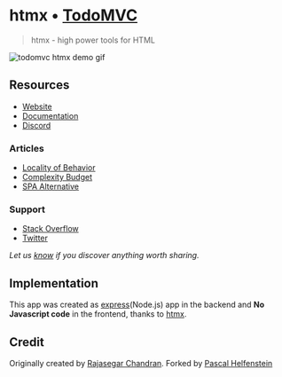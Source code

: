 # htmx • [TodoMVC](http://todomvc.com)

> htmx - high power tools for HTML


![todomvc htmx demo gif](todomvc-htmx.gif)

## Resources

- [Website](https://htmx.org)
- [Documentation](https://htmx.org/docs)
- [Discord](https://htmx.org/discord)

### Articles

- [Locality of Behavior](https://htmx.org/essays/locality-of-behaviour)
- [Complexity Budget](https://htmx.org/essays/complexity-budget)
- [SPA Alternative](https://htmx.org/essays/spa-alternative)

### Support

- [Stack Overflow](http://stackoverflow.com/questions/tagged/htmx)
- [Twitter](http://twitter.com/htmx_org)

*Let us [know](https://github.com/tastejs/todomvc/issues) if you discover anything worth sharing.*


## Implementation

This app was created as [express](https://expressjs.com)(Node.js) app in the backend and
**No Javascript code** in the frontend, thanks to [htmx](https://htmx.org).

## Credit

Originally created by [Rajasegar Chandran](https://twitter.com/rajasegar_c). Forked by [Pascal Helfenstein](https://twitter.com/nicam)
